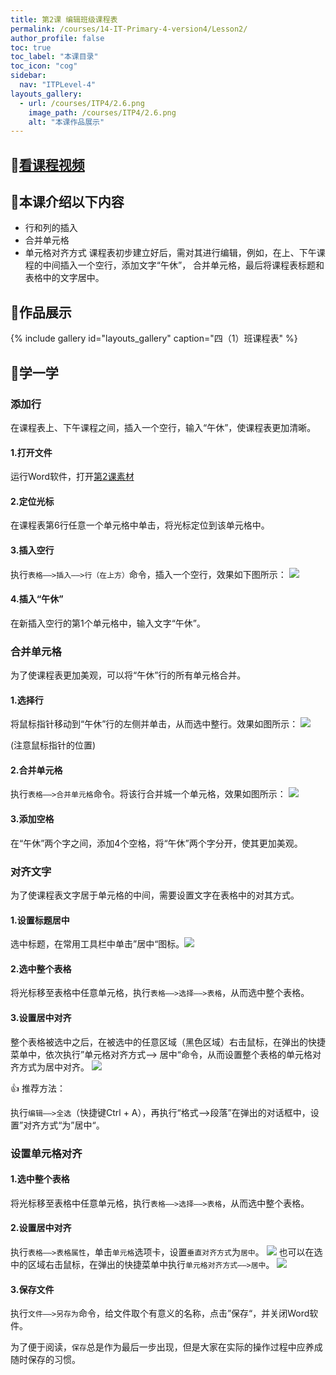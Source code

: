 ```yaml
---
title: 第2课 编辑班级课程表
permalink: /courses/14-IT-Primary-4-version4/Lesson2/
author_profile: false
toc: true
toc_label: "本课目录"
toc_icon: "cog"
sidebar:
  nav: "ITPLevel-4"
layouts_gallery:
  - url: /courses/ITP4/2.6.png
    image_path: /courses/ITP4/2.6.png
    alt: "本课作品展示"
---
```

## :cinema:[看课程视频](http://study.163.com)
## :mega:本课介绍以下内容
- 行和列的插入
- 合并单元格
- 单元格对齐方式
课程表初步建立好后，需对其进行编辑，例如，在上、下午课程的中间插入一个空行，添加文字“午休”，
合并单元格，最后将课程表标题和表格中的文字居中。

## :rainbow:作品展示
{% include gallery id="layouts_gallery" caption="四（1）班课程表" %}
## :electric_plug:学一学
### 添加行
在课程表上、下午课程之间，插入一个空行，输入“午休”，使课程表更加清晰。
#### 1.打开文件

运行Word软件，打开[第2课素材](https://github.com/goshinh/goshinh.github.io/raw/master/courses/ITP4/%E7%AC%AC2%E8%AF%BE%E7%B4%A0%E6%9D%90-%E5%9B%9B%EF%BC%881%EF%BC%89%E7%8F%AD%E8%AF%BE%E7%A8%8B%E8%A1%A8.doc)

#### 2.定位光标

在课程表第6行任意一个单元格中单击，将光标定位到该单元格中。

#### 3.插入空行

执行`表格——>插入——>行（在上方）`命令，插入一个空行，效果如下图所示：
![](/courses/ITP4/2.1.png)

#### 4.插入“午休”

在新插入空行的第1个单元格中，输入文字“午休”。
### 合并单元格
为了使课程表更加美观，可以将“午休”行的所有单元格合并。

#### 1.选择行

将鼠标指针移动到“午休”行的左侧并单击，从而选中整行。效果如图所示：
![](/courses/ITP4/2.2.png)

(注意鼠标指针的位置)

#### 2.合并单元格
执行`表格——>合并单元格`命令。将该行合并城一个单元格，效果如图所示：
![](/courses/ITP4/2.3.png)

#### 3.添加空格

在“午休”两个字之间，添加4个空格，将“午休”两个字分开，使其更加美观。

### 对齐文字
为了使课程表文字居于单元格的中间，需要设置文字在表格中的对其方式。
#### 1.设置标题居中

选中标题，在常用工具栏中单击”居中“图标。![](/courses/ITP4/2.4.png)

#### 2.选中整个表格

将光标移至表格中任意单元格，执行`表格——>选择——>表格`，从而选中整个表格。

#### 3.设置居中对齐

整个表格被选中之后，在被选中的任意区域（黑色区域）右击鼠标，在弹出的快捷菜单中，依次执行”单元格对齐方式——>
居中“命令，从而设置整个表格的单元格对齐方式为居中对齐。
![](/courses/ITP4/2.5.png)

:+1: 推荐方法：

执行`编辑——>全选`（快捷键Ctrl + A），再执行“格式——>段落”在弹出的对话框中，设置”对齐方式“为”居中“。
### 设置单元格对齐
#### 1.选中整个表格
将光标移至表格中任意单元格，执行`表格——>选择——>表格`，从而选中整个表格。
#### 2.设置居中对齐
执行`表格——>表格属性`，单击`单元格`选项卡，设置`垂直对齐方式`为`居中`。
![](/courses/ITP4/2.7.png)
也可以在选中的区域右击鼠标，在弹出的快捷菜单中执行`单元格对齐方式——>居中`。
![](/courses/ITP4/2.8.png)
#### 3.保存文件

执行`文件——>另存为`命令，给文件取个有意义的名称，点击”保存“，并关闭Word软件。

为了便于阅读，`保存`总是作为最后一步出现，但是大家在实际的操作过程中应养成随时保存的习惯。





